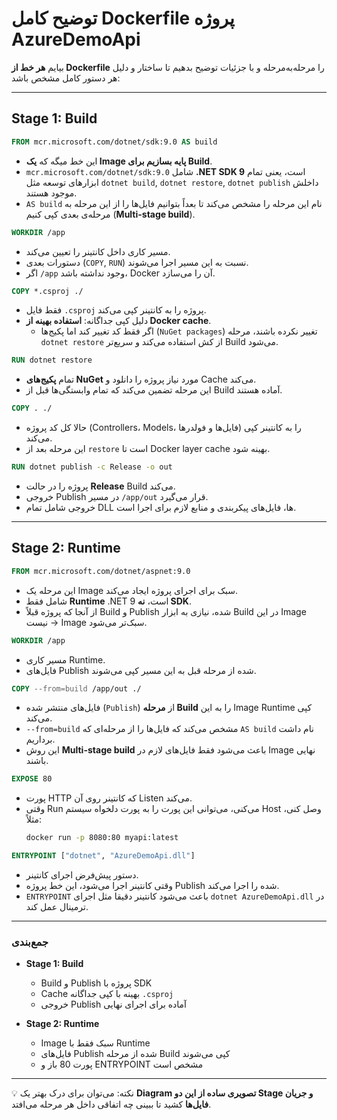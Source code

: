 # توضیح کامل Dockerfile پروژه AzureDemoApi

بیایم **هر خط از Dockerfile** را مرحله‌به‌مرحله و با جزئیات توضیح بدهیم تا ساختار و دلیل هر دستور کامل مشخص باشد:

---

## Stage 1: Build

```dockerfile
FROM mcr.microsoft.com/dotnet/sdk:9.0 AS build
```
* این خط میگه که **یک Image پایه بسازیم برای Build**.
* `mcr.microsoft.com/dotnet/sdk:9.0` شامل **.NET SDK 9** است، یعنی تمام ابزارهای توسعه مثل `dotnet build`, `dotnet restore`, `dotnet publish` داخلش موجود هستند.
* `AS build` نام این مرحله را مشخص می‌کند تا بعداً بتوانیم فایل‌ها را از این مرحله به مرحله‌ی بعدی کپی کنیم (**Multi-stage build**).

```dockerfile
WORKDIR /app
```
* مسیر کاری داخل کانتینر را تعیین می‌کند.
* دستورات بعدی (`COPY`, `RUN`) نسبت به این مسیر اجرا می‌شوند.
* اگر `/app` وجود نداشته باشد، Docker آن را می‌سازد.

```dockerfile
COPY *.csproj ./
```
* فقط فایل `.csproj` پروژه را به کانتینر کپی می‌کند.
* دلیل کپی جداگانه: **استفاده بهینه از Docker cache**.
  * اگر فقط کد تغییر کند اما پکیج‌ها (`NuGet packages`) تغییر نکرده باشند، مرحله `dotnet restore` از کش استفاده می‌کند و سریع‌تر Build می‌شود.

```dockerfile
RUN dotnet restore
```
* تمام **پکیج‌های NuGet** مورد نیاز پروژه را دانلود و Cache می‌کند.
* این مرحله تضمین می‌کند که تمام وابستگی‌ها قبل از Build آماده هستند.

```dockerfile
COPY . ./
```
* حالا کل کد پروژه (Controllers، Models، فایل‌ها و فولدرها) را به کانتینر کپی می‌کند.
* این مرحله بعد از `restore` است تا Docker layer cache بهینه شود.

```dockerfile
RUN dotnet publish -c Release -o out
```
* پروژه را در حالت **Release** Build می‌کند.
* خروجی Publish در مسیر `/app/out` قرار می‌گیرد.
* خروجی شامل تمام DLL ها، فایل‌های پیکربندی و منابع لازم برای اجرا است.

---

## Stage 2: Runtime

```dockerfile
FROM mcr.microsoft.com/dotnet/aspnet:9.0
```
* این مرحله یک Image سبک برای اجرای پروژه ایجاد می‌کند.
* شامل فقط **Runtime** .NET 9 است، **نه SDK**.
* از آنجا که پروژه قبلاً Build و Publish شده، نیازی به ابزار Build در این Image نیست → Image سبک‌تر می‌شود.

```dockerfile
WORKDIR /app
```
* مسیر کاری Runtime.
* فایل‌های Publish شده از مرحله قبل به این مسیر کپی می‌شوند.

```dockerfile
COPY --from=build /app/out ./
```
* فایل‌های منتشر شده (`Publish`) از **مرحله Build** را به این Image Runtime کپی می‌کند.
* `--from=build` مشخص می‌کند که فایل‌ها را از مرحله‌ای که `AS build` نام داشت برداریم.
* این روش **Multi-stage build** باعث می‌شود فقط فایل‌های لازم در Image نهایی باشند.

```dockerfile
EXPOSE 80
```
* پورت HTTP که کانتینر روی آن Listen می‌کند.
* وقتی Run می‌کنی، می‌توانی این پورت را به پورت دلخواه سیستم Host وصل کنی، مثلاً:
  ```bash
  docker run -p 8080:80 myapi:latest
  ```

```dockerfile
ENTRYPOINT ["dotnet", "AzureDemoApi.dll"]
```
* دستور پیش‌فرض اجرای کانتینر.
* وقتی کانتینر اجرا می‌شود، این خط پروژه Publish شده را اجرا می‌کند.
* `ENTRYPOINT` باعث می‌شود کانتینر دقیقا مثل اجرای `dotnet AzureDemoApi.dll` در ترمینال عمل کند.

---

### جمع‌بندی

* **Stage 1: Build**
  * Build و Publish پروژه با SDK
  * Cache بهینه با کپی جداگانه `.csproj`
  * خروجی Publish آماده برای اجرای نهایی

* **Stage 2: Runtime**
  * Image سبک فقط با Runtime
  * فایل‌های Publish شده از مرحله Build کپی می‌شوند
  * پورت 80 باز و ENTRYPOINT مشخص است

---

💡 نکته: می‌توان برای درک بهتر یک **Diagram تصویری ساده از این دو Stage و جریان فایل‌ها** کشید تا ببینی چه اتفاقی داخل هر مرحله می‌افتد.

